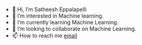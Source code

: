 - 👋 Hi, I’m Satheesh Eppalapelli
- 👀 I’m interested in Machine learning.
- 🌱 I’m currently learning Machine Learning.
- 💞️ I’m looking to collaborate on Machine Learning.
- 📫 How to reach me [email](eppalapellisatheesh21@gmail.com)
